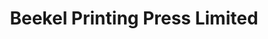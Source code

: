 ---
title: "Beekel Printing Press Limited"
url: /accra/beekel-printing-press-limited/
shop: copyshop
---
